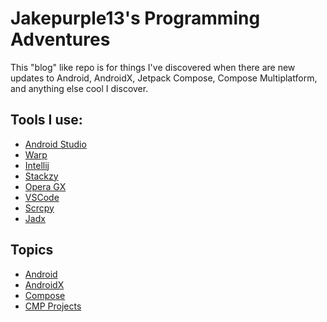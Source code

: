 # Jakepurple13's Programming Adventures

This "blog" like repo is for things I've discovered when there are new updates to Android, AndroidX, Jetpack Compose,
Compose Multiplatform, and anything else cool I discover.

## Tools I use:

- [Android Studio](https://developer.android.com/studio)
- [Warp](https://app.warp.dev/referral/2KEJ4G)
- [Intellij](https://www.jetbrains.com/idea/)
- [Stackzy](https://github.com/theapache64/stackzy/)
- [Opera GX](https://www.opera.com/gx)
- [VSCode](https://code.visualstudio.com/)
- [Scrcpy](https://github.com/Genymobile/scrcpy?tab=readme-ov-file)
- [Jadx](https://github.com/skylot/jadx)

## Topics

* [Android](Android.md)
* [AndroidX](AndroidX.md)
* [Compose](Compose.md)
* [CMP Projects](CMPProjects.md)